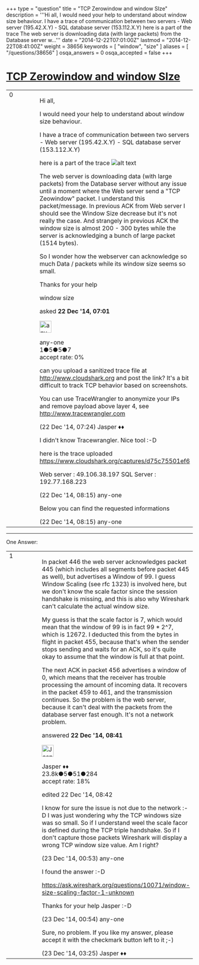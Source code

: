 +++
type = "question"
title = "TCP Zerowindow and window SIze"
description = '''Hi all, I would need your help to understand about window size behaviour. I have a trace of communication between two servers  - Web server (195.42.X.Y) - SQL database server (153.112.X.Y) here is a part of the trace  The web server is downloading data (with large packets) from the Database server w...'''
date = "2014-12-22T07:01:00Z"
lastmod = "2014-12-22T08:41:00Z"
weight = 38656
keywords = [ "window", "size" ]
aliases = [ "/questions/38656" ]
osqa_answers = 0
osqa_accepted = false
+++

<div class="headNormal">

# [TCP Zerowindow and window SIze](/questions/38656/tcp-zerowindow-and-window-size)

</div>

<div id="main-body">

<div id="askform">

<table id="question-table" style="width:100%;"><colgroup><col style="width: 50%" /><col style="width: 50%" /></colgroup><tbody><tr class="odd"><td style="width: 30px; vertical-align: top"><div class="vote-buttons"><div id="post-38656-score" class="post-score" title="current number of votes">0</div><div id="favorite-count" class="favorite-count"></div></div></td><td><div id="item-right"><div class="question-body"><p>Hi all,</p><p>I would need your help to understand about window size behaviour.</p><p>I have a trace of communication between two servers - Web server (195.42.X.Y) - SQL database server (153.112.X.Y)</p><p>here is a part of the trace <img src="http://i60.tinypic.com/2vtsfuw.jpg" alt="alt text" /></p><p>The web server is downloading data (with large packets) from the Database server without any issue until a moment where the Web server send a "TCP Zeowindow" packet. I understand this packet/message. In previous ACK from Web server I should see the Window Size decrease but it's not really the case. And strangely in previous ACK the window size is almost 200 - 300 bytes while the server is acknowledging a bunch of large packet (1514 bytes).</p><p>So I wonder how the webserver can acknowledge so much Data / packets while its window size seems so small.</p><p>Thanks for your help</p></div><div id="question-tags" class="tags-container tags">window size</div><div id="question-controls" class="post-controls"></div><div class="post-update-info-container"><div class="post-update-info post-update-info-user"><p>asked <strong>22 Dec '14, 07:01</strong></p><img src="https://secure.gravatar.com/avatar/25fcd4b6692b20e9189d8f0b52f1663d?s=32&amp;d=identicon&amp;r=g" class="gravatar" width="32" height="32" alt="any-one&#39;s gravatar image" /><p>any-one<br />
<span class="score" title="1 reputation points">1</span><span title="5 badges"><span class="badge1">●</span><span class="badgecount">5</span></span><span title="5 badges"><span class="silver">●</span><span class="badgecount">5</span></span><span title="7 badges"><span class="bronze">●</span><span class="badgecount">7</span></span><br />
<span class="accept_rate" title="Rate of the user&#39;s accepted answers">accept rate:</span> <span title="any-one has no accepted answers">0%</span></p></img></div></div><div id="comments-container-38656" class="comments-container"><span id="38657"></span><div id="comment-38657" class="comment"><div id="post-38657-score" class="comment-score"></div><div class="comment-text"><p>can you upload a sanitized trace file at <a href="http://www.cloudshark.org">http://www.cloudshark.org</a> and post the link? It's a bit difficult to track TCP behavior based on screenshots.</p><p>You can use TraceWrangler to anonymize your IPs and remove payload above layer 4, see <a href="http://www.tracewrangler.com">http://www.tracewrangler.com</a></p></div><div id="comment-38657-info" class="comment-info"><span class="comment-age">(22 Dec '14, 07:24)</span> Jasper ♦♦</div></div><span id="38658"></span><div id="comment-38658" class="comment"><div id="post-38658-score" class="comment-score"></div><div class="comment-text"><p>I didn't know Tracewrangler. Nice tool :-D</p><p>here is the trace uploaded <a href="https://www.cloudshark.org/captures/d75c75501ef6">https://www.cloudshark.org/captures/d75c75501ef6</a></p><p>Web server : 49.106.38.197 SQL Server : 192.77.168.223</p></div><div id="comment-38658-info" class="comment-info"><span class="comment-age">(22 Dec '14, 08:15)</span> any-one</div></div><span id="38659"></span><div id="comment-38659" class="comment"><div id="post-38659-score" class="comment-score"></div><div class="comment-text"><p>Below you can find the requested informations</p></div><div id="comment-38659-info" class="comment-info"><span class="comment-age">(22 Dec '14, 08:15)</span> any-one</div></div></div><div id="comment-tools-38656" class="comment-tools"></div><div class="clear"></div><div id="comment-38656-form-container" class="comment-form-container"></div><div class="clear"></div></div></td></tr></tbody></table>

------------------------------------------------------------------------

<div class="tabBar">

<span id="sort-top"></span>

<div class="headQuestions">

One Answer:

</div>

</div>

<span id="38661"></span>

<div id="answer-container-38661" class="answer">

<table style="width:100%;"><colgroup><col style="width: 50%" /><col style="width: 50%" /></colgroup><tbody><tr class="odd"><td style="width: 30px; vertical-align: top"><div class="vote-buttons"><div id="post-38661-score" class="post-score" title="current number of votes">1</div></div></td><td><div class="item-right"><div class="answer-body"><p>In packet 446 the web server acknowledges packet 445 (which includes all segments before packet 445 as well), but advertises a Window of 99. I guess Window Scaling (see rfc 1323) is involved here, but we don't know the scale factor since the session handshake is missing, and this is also why Wireshark can't calculate the actual window size.</p><p>My guess is that the scale factor is 7, which would mean that the window of 99 is in fact 99 * 2^7, which is 12672. I deducted this from the bytes in flight in packet 455, because that's when the sender stops sending and waits for an ACK, so it's quite okay to assume that the window is full at that point.</p><p>The next ACK in packet 456 advertises a window of 0, which means that the receiver has trouble processing the amount of incoming data. It recovers in the packet 459 to 461, and the transmission continues. So the problem is the web server, because it can't deal with the packets from the database server fast enough. It's not a network problem.</p></div><div class="answer-controls post-controls"></div><div class="post-update-info-container"><div class="post-update-info post-update-info-user"><p>answered <strong>22 Dec '14, 08:41</strong></p><img src="https://secure.gravatar.com/avatar/c578ba2967741f25aebd6afef702f432?s=32&amp;d=identicon&amp;r=g" class="gravatar" width="32" height="32" alt="Jasper&#39;s gravatar image" /><p>Jasper ♦♦<br />
<span class="score" title="23806 reputation points"><span>23.8k</span></span><span title="5 badges"><span class="badge1">●</span><span class="badgecount">5</span></span><span title="51 badges"><span class="silver">●</span><span class="badgecount">51</span></span><span title="284 badges"><span class="bronze">●</span><span class="badgecount">284</span></span><br />
<span class="accept_rate" title="Rate of the user&#39;s accepted answers">accept rate:</span> <span title="Jasper has 263 accepted answers">18%</span></p></div><div class="post-update-info post-update-info-edited"><p>edited 22 Dec '14, 08:42</p></div></div><div id="comments-container-38661" class="comments-container"><span id="38673"></span><div id="comment-38673" class="comment"><div id="post-38673-score" class="comment-score"></div><div class="comment-text"><p>I know for sure the issue is not due to the network :-D I was just wondering why the TCP windows size was so small. So if I understand weel the scale facor is defined during the TCP triple handshake. So if I don't capture those packets Wireshark will display a wrong TCP window size value. Am I right?</p></div><div id="comment-38673-info" class="comment-info"><span class="comment-age">(23 Dec '14, 00:53)</span> any-one</div></div><span id="38674"></span><div id="comment-38674" class="comment"><div id="post-38674-score" class="comment-score"></div><div class="comment-text"><p>I found the answer :-D</p><p><a href="https://ask.wireshark.org/questions/10071/window-size-scaling-factor-1-unknown">https://ask.wireshark.org/questions/10071/window-size-scaling-factor-1-unknown</a></p><p>Thanks for your help Jasper :-D</p></div><div id="comment-38674-info" class="comment-info"><span class="comment-age">(23 Dec '14, 00:54)</span> any-one</div></div><span id="38681"></span><div id="comment-38681" class="comment"><div id="post-38681-score" class="comment-score"></div><div class="comment-text"><p>Sure, no problem. If you like my answer, please accept it with the checkmark button left to it ;-)</p></div><div id="comment-38681-info" class="comment-info"><span class="comment-age">(23 Dec '14, 03:25)</span> Jasper ♦♦</div></div></div><div id="comment-tools-38661" class="comment-tools"></div><div class="clear"></div><div id="comment-38661-form-container" class="comment-form-container"></div><div class="clear"></div></div></td></tr></tbody></table>

</div>

<div class="paginator-container-left">

</div>

</div>

</div>

